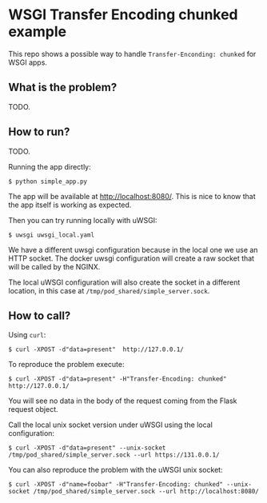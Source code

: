 # WSGI Transfer Encoding chunked example
This repo shows a possible way to handle `Transfer-Enconding: chunked` for WSGI apps.

## What is the problem?
TODO.

## How to run?
TODO.

Running the app directly:

    $ python simple_app.py

The app will be available at [http://localhost:8080/](http://localhost:8080/). This is nice to know that the app itself is working as expected.

Then you can try running locally with uWSGI:

    $ uwsgi uwsgi_local.yaml

We have a different uwsgi configuration because in the local one we use an HTTP socket. The docker uwsgi configuration will create a raw socket that will be called by the NGINX.

The local uWSGI configuration will also create the socket in a different location, in this case at `/tmp/pod_shared/simple_server.sock`.

## How to call?
Using `curl`:

    $ curl -XPOST -d"data=present"  http://127.0.0.1/

To reproduce the problem execute:

    $ curl -XPOST -d"data=present" -H"Transfer-Encoding: chunked" http://127.0.0.1/

You will see no data in the body of the request coming from the Flask request object.

Call the local unix socket version under uWSGI using the local configuration:

    $ curl -XPOST -d"data=present" --unix-socket /tmp/pod_shared/simple_server.sock --url https://131.0.0.1/

You can also reproduce the problem with the uWSGI unix socket:

    $ curl -XPOST -d"name=foobar" -H"Transfer-Encoding: chunked" --unix-socket /tmp/pod_shared/simple_server.sock --url http://localhost:8080/

